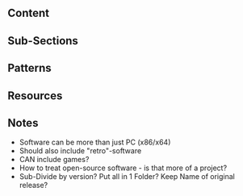 ## Content

## Sub-Sections

## Patterns

## Resources

## Notes

* Software can be more than just PC (x86/x64)
* Should also include "retro"-software
* CAN include games?
* How to treat open-source software - is that more of a project?
* Sub-Divide by version? Put all in 1 Folder? Keep Name of original release?
